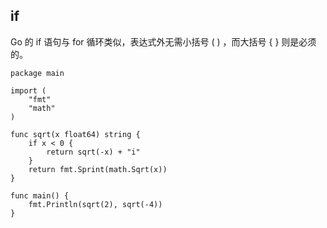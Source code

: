 ## if

Go 的 if 语句与 for 循环类似，表达式外无需小括号 ( ) ，而大括号 { } 则是必须的。

```golang
package main

import (
	"fmt"
	"math"
)

func sqrt(x float64) string {
	if x < 0 {
		return sqrt(-x) + "i"
	}
	return fmt.Sprint(math.Sqrt(x))
}

func main() {
	fmt.Println(sqrt(2), sqrt(-4))
}
```